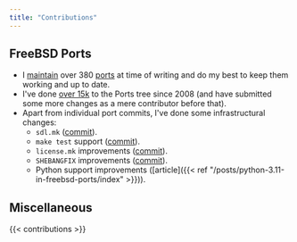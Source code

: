```yaml
---
title: "Contributions"
---
```


## FreeBSD Ports

- I [maintain](https://repology.org/maintainer/amdmi3%40freebsd.org)
  over 380 [ports](https://www.freshports.org/search.php?stype=maintainer&method=exact&query=amdmi3%40FreeBSD.org&num=500&orderby=category&orderbyupdown=asc&search=Search&format=html&branch=head) at time of writing and do my best to keep them
  working and up to date.
- I've done [over 15k](https://www.freshports.org/graphs.php?id=20)
  to the Ports tree since 2008 (and have submitted some more changes
  as a mere contributor before that).
- Apart from individual port commits, I've done some infrastructural
  changes:
  - `sdl.mk` ([commit](https://cgit.freebsd.org/ports/commit/?id=14223135a0ec1fc40ededbe70b4ad5ce27bbbf18)).
  - `make test` support ([commit](https://cgit.freebsd.org/ports/commit/?id=5c572259877cd7ca5a4290778fe5ebabf9dfb2a0)).
  - `license.mk` improvements ([commit](https://cgit.freebsd.org/ports/commit/?id=d861678bdefc371a8cb6bf3d2c316437130a0b33)).
  - `SHEBANGFIX` improvements ([commit](https://cgit.freebsd.org/ports/commit/?id=67971bd0fb8a440f973d12606b0f496ba216d7df)).
  - Python support improvements ([article]({{< ref "/posts/python-3.11-in-freebsd-ports/index" >}})).

## Miscellaneous

{{< contributions >}}
